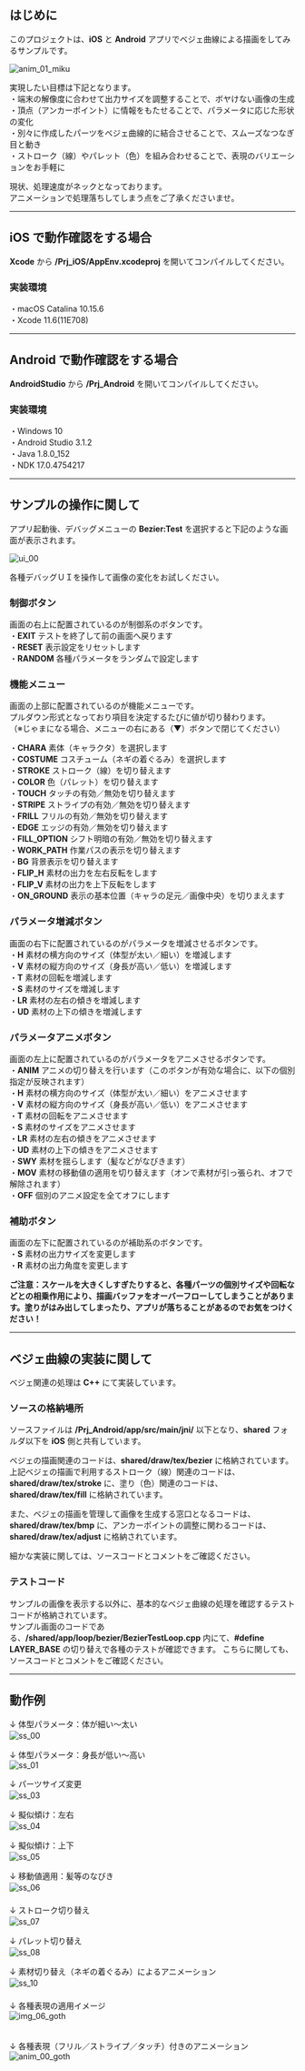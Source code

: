 ## はじめに

このプロジェクトは、**iOS** と **Android** アプリでベジェ曲線による描画をしてみるサンプルです。  

![anim_01_miku](https://user-images.githubusercontent.com/13220051/91286530-83914580-e7c9-11ea-9b94-399fe3a1ad7f.gif)  

実現したい目標は下記となります。  
・端末の解像度に合わせて出力サイズを調整することで、ボヤけない画像の生成  
・頂点（アンカーポイント）に情報をもたせることで、パラメータに応じた形状の変化  
・別々に作成したパーツをベジェ曲線的に結合させることで、スムーズなつなぎ目と動き  
・ストローク（線）やパレット（色）を組み合わせることで、表現のバリエーションをお手軽に  

現状、処理速度がネックとなっております。  
アニメーションで処理落ちしてしまう点をご了承くださいませ。  

----
## iOS で動作確認をする場合
**Xcode** から **/Prj_iOS/AppEnv.xcodeproj** を開いてコンパイルしてください。

### 実装環境
・macOS Catalina 10.15.6  
・Xcode 11.6(11E708)  

----
## Android で動作確認をする場合
**AndroidStudio** から **/Prj_Android** を開いてコンパイルしてください。

### 実装環境
・Windows 10  
・Android Studio 3.1.2  
・Java 1.8.0_152  
・NDK 17.0.4754217  

----
## サンプルの操作に関して
アプリ起動後、デバッグメニューの **Bezier:Test** を選択すると下記のような画面が表示されます。  

![ui_00](https://user-images.githubusercontent.com/13220051/91286552-8724cc80-e7c9-11ea-80ad-121d8b2837b5.png)

各種デバッグＵＩを操作して画像の変化をお試しください。

### 制御ボタン
画面の右上に配置されているのが制御系のボタンです。  
・**EXIT** テストを終了して前の画面へ戻ります  
・**RESET** 表示設定をリセットします  
・**RANDOM** 各種パラメータをランダムで設定します  

### 機能メニュー
画面の上部に配置されているのが機能メニューです。  
プルダウン形式となっており項目を決定するたびに値が切り替わります。  
（※じゃまになる場合、メニューの右にある（▼）ボタンで閉じてください）

・**CHARA** 素体（キャラクタ）を選択します  
・**COSTUME** コスチューム（ネギの着ぐるみ）を選択します  
・**STROKE** ストローク（線）を切り替えます  
・**COLOR** 色（パレット）を切り替えます  
・**TOUCH** タッチの有効／無効を切り替えます  
・**STRIPE** ストライプの有効／無効を切り替えます  
・**FRILL** フリルの有効／無効を切り替えます  
・**EDGE** エッジの有効／無効を切り替えます  
・**FILL_OPTION** シフト明暗の有効／無効を切り替えます  
・**WORK_PATH** 作業パスの表示を切り替えます  
・**BG** 背景表示を切り替えます  
・**FLIP_H** 素材の出力を左右反転をします  
・**FLIP_V** 素材の出力を上下反転をします  
・**ON_GROUND** 表示の基本位置（キャラの足元／画像中央）を切りまえます  

### パラメータ増減ボタン
画面の右下に配置されているのがパラメータを増減させるボタンです。  
・**H** 素材の横方向のサイズ（体型が太い／細い）を増減します  
・**V** 素材の縦方向のサイズ（身長が高い／低い）を増減します  
・**T** 素材の回転を増減します  
・**S** 素材のサイズを増減します  
・**LR** 素材の左右の傾きを増減します  
・**UD** 素材の上下の傾きを増減します  

### パラメータアニメボタン
画面の左上に配置されているのがパラメータをアニメさせるボタンです。  
・**ANIM** アニメの切り替えを行います（このボタンが有効な場合に、以下の個別指定が反映されます）  
・**H** 素材の横方向のサイズ（体型が太い／細い）をアニメさせます  
・**V** 素材の縦方向のサイズ（身長が高い／低い）をアニメさせます  
・**T** 素材の回転をアニメさせます  
・**S** 素材のサイズをアニメさせます  
・**LR** 素材の左右の傾きをアニメさせます  
・**UD** 素材の上下の傾きをアニメさせます  
・**SWY** 素材を揺らします（髪などがなびきます）  
・**MOV** 素材の移動値の適用を切り替えます（オンで素材が引っ張られ、オフで解除されます）  
・**OFF** 個別のアニメ設定を全てオフにします  

### 補助ボタン
画面の左下に配置されているのが補助系のボタンです。  
・**S** 素材の出力サイズを変更します  
・**R** 素材の出力角度を変更します

**ご注意：スケールを大きくしすぎたりすると、各種パーツの個別サイズや回転などとの相乗作用により、描画バッファをオーバーフローしてしまうことがあります。塗りがはみ出してしまったり、アプリが落ちることがあるのでお気をつけください！**  

----
## ベジェ曲線の実装に関して
ベジェ関連の処理は **C++** にて実装しています。  

### ソースの格納場所
ソースファイルは **/Prj_Android/app/src/main/jni/** 以下となり、**shared** フォルダ以下を **iOS** 側と共有しています。  

ベジェの描画関連のコードは、**shared/draw/tex/bezier** に格納されています。  
上記ベジェの描画で利用するストローク（線）関連のコードは、**shared/draw/tex/stroke** に、塗り（色）関連のコードは、**shared/draw/tex/fill** に格納されています。  

また、ベジェの描画を管理して画像を生成する窓口となるコードは、**shared/draw/tex/bmp** に、アンカーポイントの調整に関わるコードは、**shared/draw/tex/adjust** に格納されています。  

細かな実装に関しては、ソースコードとコメントをご確認ください。

### テストコード
サンプルの画像を表示する以外に、基本的なベジェ曲線の処理を確認するテストコードが格納されています。  
サンプル画面のコードである、**/shared/app/loop/bezier/BezierTestLoop.cpp** 内にて、**#define LAYER_BASE** の切り替えで各種のテストが確認できます。
こちらに関しても、ソースコードとコメントをご確認ください。

----
## 動作例  

↓ 体型パラメータ：体が細い〜太い  
![ss_00](https://user-images.githubusercontent.com/13220051/88622525-f67da280-d0dd-11ea-976e-76aa455a094f.gif)
　  

↓ 体型パラメータ：身長が低い〜高い  
![ss_01](https://user-images.githubusercontent.com/13220051/88622531-fa112980-d0dd-11ea-8d71-958a6418f945.gif)


↓ パーツサイズ変更  
![ss_03](https://user-images.githubusercontent.com/13220051/88622543-009fa100-d0de-11ea-9c86-f617a72a978f.gif)
　  

↓ 擬似傾け：左右  
![ss_04](https://user-images.githubusercontent.com/13220051/88622552-04332800-d0de-11ea-8721-413ad895966e.gif)
　  

↓ 擬似傾け：上下  
![ss_05](https://user-images.githubusercontent.com/13220051/88622563-07c6af00-d0de-11ea-8741-6c5445f1d806.gif)
　  

↓ 移動値適用：髪等のなびき  
![ss_06](https://user-images.githubusercontent.com/13220051/88622569-0bf2cc80-d0de-11ea-8acb-d1f69a4f4f39.gif)
　  
　  
↓ ストローク切り替え  
![ss_07](https://user-images.githubusercontent.com/13220051/88622582-12814400-d0de-11ea-8f93-01fe65c302c7.gif)
　  

↓ パレット切り替え  
![ss_08](https://user-images.githubusercontent.com/13220051/88622589-16ad6180-d0de-11ea-987e-de17a28f09fd.gif)
　  

↓ 素材切り替え（ネギの着ぐるみ）によるアニメーション  
![ss_10](https://user-images.githubusercontent.com/13220051/88622610-20cf6000-d0de-11ea-868d-8522e85778f4.gif)
　  
　  
↓ 各種表現の適用イメージ  
![img_06_goth](https://user-images.githubusercontent.com/13220051/91286550-868c3600-e7c9-11ea-9aab-ba3034482cbe.png)  
　  

↓ 各種表現（フリル／ストライプ／タッチ）付きのアニメーション  
![anim_00_goth](https://user-images.githubusercontent.com/13220051/91286506-7e33fb00-e7c9-11ea-8d08-502bfdfba14e.gif)  
　  

